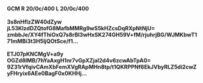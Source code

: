 #### GCM R 20/0c/400 L 20/0c/400
**3s8nHfIzZW40dZyw**<br/>**jL53KlzdDZQtofG8MafbMMRg9wS5kHZcsDqRXpNtNjU=**<br/>**zmbbJe/XY4fThiOxQ7s8rBI3wHxSK274GH59V+fM/rjuhrjBG/WJMKbwT171mMBi3t3H5IjQOtSce/f1...**<br/><br/>
**ETJ07pKNCMgV+a9y**<br/>**OGZd8lMB/7hYaAxgH1nr7vGpXZjaI2d4v6zcwAbTpA0=**<br/>**9Z31rVfqivCAmXbFemXVgRApMHn8tp/t1QKRPPNf6EkJVbyRLZ5di2cwZyFHryix6AEe0BagF0x0KHHj...**
